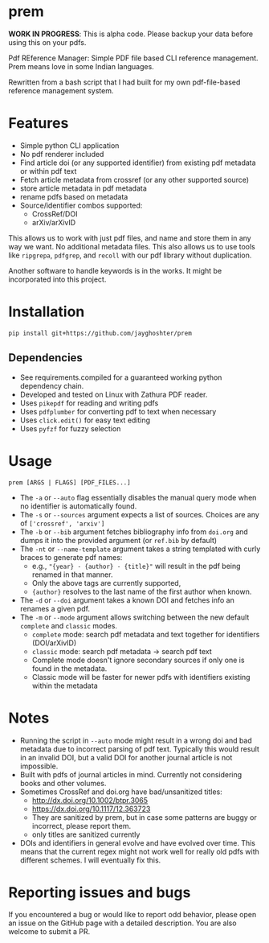 # prem

**WORK IN PROGRESS**: This is alpha code. Please backup your data before using this on your pdfs.

Pdf REference Manager: Simple PDF file based CLI reference management. Prem means love in some Indian languages.

Rewritten from a bash script that I had built for my own pdf-file-based reference management system.

# Features

- Simple python CLI application
- No pdf renderer included
- Find article doi (or any supported identifier) from existing pdf metadata or within pdf text
- Fetch article metadata from crossref (or any other supported source)
- store article metadata in pdf metadata
- rename pdfs based on metadata
- Source/identifier combos supported:
    - CrossRef/DOI
    - arXiv/arXivID

This allows us to work with just pdf files, and name and store them in any way we want. No additional metadata files. This also allows us to use tools like `ripgrepa`, `pdfgrep`, and `recoll` with our pdf library without duplication.

Another software to handle keywords is in the works. It might be incorporated into this project.

# Installation

```
pip install git+https://github.com/jayghoshter/prem
```

## Dependencies

- See requirements.compiled for a guaranteed working python dependency chain.
- Developed and tested on Linux with Zathura PDF reader.
- Uses `pikepdf` for reading and writing pdfs
- Uses `pdfplumber` for converting pdf to text when necessary
- Uses `click.edit()` for easy text editing
- Uses `pyfzf` for fuzzy selection

# Usage

```
prem [ARGS | FLAGS] [PDF_FILES...]
```

- The `-a` or `--auto` flag essentially disables the manual query mode when no identifier is automatically found.
- The `-s` or `--sources` argument expects a list of sources. Choices are any of `['crossref', 'arxiv']`
- The `-b` or `--bib` argument fetches bibliography info from `doi.org` and dumps it into the provided argument (or `ref.bib` by default)
- The `-nt` or `--name-template` argument takes a string templated with curly braces to generate pdf names:
    - e.g., `"{year} - {author} - {title}"` will result in the pdf being renamed in that manner. 
    - Only the above tags are currently supported, 
    - `{author}` resolves to the last name of the first author when known.
- The `-d` or `--doi` argument takes a known DOI and fetches info an renames a given pdf.
- The `-m` or `--mode` argument allows switching between the new default `complete` and `classic` modes. 
    - `complete` mode: search pdf metadata and text together for identifiers (DOI/arXivID)
    - `classic` mode: search pdf metadata -> search pdf text
    - Complete mode doesn't ignore secondary sources if only one is found in the metadata.
    - Classic mode will be faster for newer pdfs with identifiers existing within the metadata

# Notes
- Running the script in `--auto` mode might result in a wrong doi and bad metadata due to incorrect parsing of pdf text. Typically this would result in an invalid DOI, but a valid DOI for another journal article is not impossible.
- Built with pdfs of journal articles in mind. Currently not considering books and other volumes.
- Sometimes CrossRef and doi.org have bad/unsanitized titles: 
    - http://dx.doi.org/10.1002/btpr.3065
    - https://dx.doi.org/10.1117/12.363723
    - They are sanitized by prem, but in case some patterns are buggy or incorrect, please report them.
    - only titles are sanitized currently
- DOIs and identifiers in general evolve and have evolved over time. This means that the current regex might not work well for really old pdfs with different schemes. I will eventually fix this.

# Reporting issues and bugs
If you encountered a bug or would like to report odd behavior, please open an issue on the GitHub page with a detailed description. You are also welcome to submit a PR.
